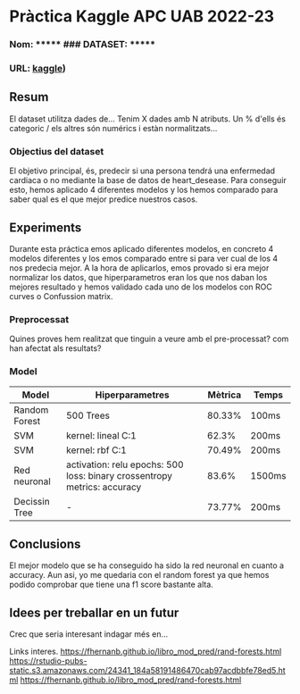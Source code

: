 # Pràctica Kaggle APC UAB 2022-23
### Nom: ***** ### DATASET: *****
### URL: [kaggle](https://www.kaggle.com/datasets/zgeakyldz/heart-desease-data?resource=download))
## Resum
El dataset utilitza dades de...
Tenim X dades amb N atributs. Un % d'ells és categoric / els altres són numérics i estàn normalitzats...
### Objectius del dataset
El objetivo principal, és, predecir si una persona tendrá una enfermedad cardiaca o no mediante la base de datos de heart_desease. Para conseguir esto, hemos aplicado 4 diferentes modelos y los hemos comparado para saber qual es el que mejor predice nuestros casos.
## Experiments
Durante esta práctica emos aplicado diferentes modelos, en concreto 4 modelos diferentes y los emos comparado entre si para ver cual de los 4 nos predecia mejor. A la hora de aplicarlos, emos provado si era mejor normalizar los datos, que hiperparametros eran los que nos daban los mejores resultado y hemos validado cada uno de los modelos con ROC curves o Confussion matrix.
### Preprocessat
Quines proves hem realitzat que tinguin a veure amb el pre-processat? com han afectat als resultats?
### Model
| Model | Hiperparametres | Mètrica | Temps |
| -- | -- | -- | -- |
| Random Forest | 500 Trees | 80.33% | 100ms |
| SVM | kernel: lineal  C:1 | 62.3% | 200ms |
| SVM | kernel: rbf  C:1 | 70.49% | 200ms |
| Red neuronal | activation: relu   epochs: 500   loss: binary crossentropy   metrics: accuracy | 83.6% | 1500ms |
| Decissin Tree | - | 73.77% | 200ms |

## Conclusions
El mejor modelo que se ha conseguido ha sido la red neuronal en cuanto a accuracy. Aun asi, yo me quedaria con el random forest ya que hemos podido comprobar que tiene una f1 score bastante alta.

## Idees per treballar en un futur
Crec que seria interesant indagar més en...


Links interes.
https://fhernanb.github.io/libro_mod_pred/rand-forests.html
https://rstudio-pubs-static.s3.amazonaws.com/24341_184a58191486470cab97acdbbfe78ed5.html
https://fhernanb.github.io/libro_mod_pred/rand-forests.html

